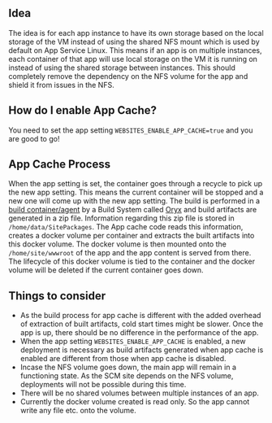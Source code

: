 ## Idea

The idea is for each app instance to have its own storage based on the local storage of the VM instead of using the shared NFS mount which is used by default on App Service Linux. This means if an app is on multiple instances, each container of that app will use local storage on the VM it is running on instead of using the shared storage between instances. This should completely remove the dependency on the NFS volume for the app and shield it from issues in the NFS.

## How do I enable App Cache?

You need to set the app setting `WEBSITES_ENABLE_APP_CACHE=true` and you are good to go!

## App Cache Process

When the app setting is set, the container goes through a recycle to pick up the new app setting. This means the current container will be stopped and a new one will come up with the new app setting. The build is performed in a [build container/agent](https://github.com/Azure-App-Service/KuduLite) by a Build System called [Oryx](https://github.com/microsoft/oryx) and build artifacts are generated in a zip file. Information regarding this zip file is stored in `/home/data/SitePackages`. The App cache code reads this information, creates a docker volume per container and extracts the built artifacts into this docker volume. The docker volume is then mounted onto the `/home/site/wwwroot` of the app and the app content is served from there. The lifecycle of this docker volume is tied to the container and the docker volume will be deleted if the current container goes down.

## Things to consider

 - As the build process for app cache is different with the added overhead of extraction of built artifacts, cold start times might be slower. Once the app is up, there should be no difference in the performance of the app.
 - When the app setting `WEBSITES_ENABLE_APP_CACHE` is enabled, a new deployment is necessary as build artifacts generated when app cache is enabled are different from those when app cache is disabled.
 - Incase the NFS volume goes down, the main app will remain in a functioning state. As the SCM site depends on the NFS volume, deployments will not be possible during this time.
 - There will be no shared volumes between multiple instances of an app.
 - Currently the docker volume created is read only. So the app cannot write any file etc. onto the volume.